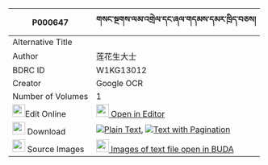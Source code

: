 |P000647|གསང་སྔགས་ལམ་འགྲེལ་དང་ཞལ་གདམས་དམར་ཁྲིད་བཅས། 
| --- | --- 
|Alternative Title |
|Author| 莲花生大士
|BDRC ID | W1KG13012
|Creator | Google OCR
|Number of Volumes| 1
|<img width="25" src="https://img.icons8.com/color/25/000000/edit-property.png">Edit Online| [<img width="25" src="https://avatars.githubusercontent.com/u/45091458?s=200&v=4"> Open in Editor](http://editor.openpecha.org/P000647)
|<img width="25" src="https://img.icons8.com/fluent/48/000000/download-2.png"/>  Download | [![](https://img.icons8.com/color/20/000000/txt.png)Plain Text](https://github.com/Openpecha/P000647/releases/download/v1/sangngak_lam_drel_dang_shyalda_plain_P000647.zip), [![](https://img.icons8.com/color/20/000000/txt.png)Text with Pagination](https://github.com/Openpecha/P000647/releases/download/v1/sangngak_lam_drel_dang_shyalda_pages_P000647.zip)
|<img width="25" src="https://img.icons8.com/plasticine/100/000000/pictures-folder.png"/>  Source Images | [<img width="25" src="https://library.bdrc.io/icons/BUDA-small.svg"> Images of text file open in BUDA](https://library.bdrc.io/show/bdr:W1KG13012)